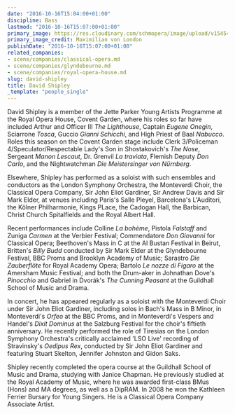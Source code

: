 ```yaml
---
date: "2016-10-16T15:04:00+01:00"
discipline: Bass
lastmod: "2016-10-16T15:07:00+01:00"
primary_image: https://res.cloudinary.com/schmopera/image/upload/v1545409169/media/webhook-uploads/1476626129152/2016-10-16---David_Shipley_2_Credit_Maximilian_van_London.jpg.jpg
primary_image_credit: Maximilian von London
publishDate: "2016-10-16T15:07:00+01:00"
related_companies:
- scene/companies/classical-opera.md
- scene/companies/glyndebourne.md
- scene/companies/royal-opera-house.md
slug: david-shipley
title: David Shipley
_template: "people_single"
---
```


David Shipley is a member of the Jette Parker Young Artists Programme at the Royal Opera House, Covent Garden, where his roles so far have included Arthur and Officer III *The Lighthouse*, Captain *Eugene Onegin*, Sciarrone *Tosca*, Guccio *Gianni Schicchi*, and High Priest of Baal *Nabucco*. Roles this season on the Covent Garden stage include Clerk 3/Policeman 4/Speculator/Respectable Lady's Son in Shostakovich's *The Nose*, Sergeant *Manon Lescaut*, Dr. Grenvil *La traviata*, Flemish Deputy *Don Carlo*, and the Nightwatchman *Die Meistersinger von Nürnberg*.

Elsewhere, Shipley has performed as a soloist with such ensembles and conductors as the London Symphony Orchestra, the Monteverdi Choir, the Classical Opera Company, Sir John Eliot Gardiner, Sir Andrew Davis and Sir Mark Elder, at venues including Paris's Salle Pleyel, Barcelona's L'Auditori, the Kölner Philharmonie, Kings PLace, the Cadogan Hall, the Barbican, Christ Church Spitalfields and the Royal Albert Hall.

Recent performances include Colline *La bohème*, Pistola *Falstaff* and Zuniga *Carmen* at the Verbier Festival; Commendatore *Don Giovanni* for Classical Opera; Beethoven's Mass in C at the Al Bustan Festival in Beirut, Britten's *Billy Budd* conducted by Sir Mark Elder at the Glyndebourne Festival, BBC Proms and Brooklyn Academy of Music; Sarastro *Die Zauberflöte* for Royal Academy Opera; Bartolo *Le nozze di Figaro* at the Amersham Music Festival; and both the Drum-aker in Johnathan Dove's *Pinocchio* and Gabriel in Dvorák's *The Cunning Peasant* at the Guildhall School of Music and Drama.

In concert, he has appeared regularly as a soloist with the Monteverdi Choir under Sir John Eliot Gardiner, including solos in Bach's Mass in B Minor, in Monteverdi's *Orfeo* at the BBC Proms, and in Monteverdi's Vespers and Handel's *Dixit Dominus* at the Salzburg Festival for the choir's fiftieth anniversary. He recently performed the role of Tiresias on the London Symphony Orchestra's critically acclaimed 'LSO Live' recording of Stravinsky's *Oedipus Rex*, conducted by Sir John Eliot Gardiner and featuring Stuart Skelton, Jennifer Johnston and Gidon Saks.

Shipley recently completed the opera course at the Guildhall School of Music and Drama, studying with Janice Chapman. He previously studied at the Royal Academy of Music, where he was awarded first-class BMus (Hons) and MA degrees, as well as a DipRAM. In 2008 he won the Kathleen Ferrier Bursary for Young Singers. He is a Classical Opera Company Associate Artist.
